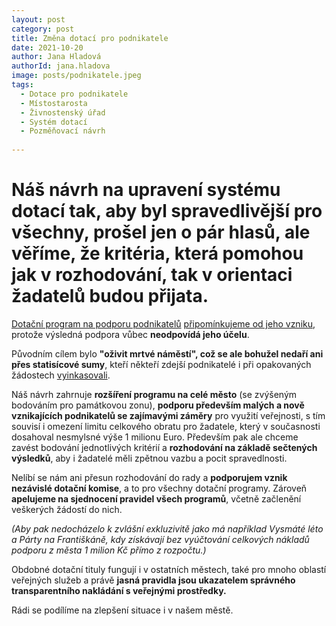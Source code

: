 ```yaml
---
layout: post
category: post
title: Změna dotací pro podnikatele
date: 2021-10-20
author: Jana Hladová
authorId: jana.hladova
image: posts/podnikatele.jpeg
tags:
  - Dotace pro podnikatele
  - Místostarosta
  - Živnostenský úřad
  - Systém dotací
  - Pozměňovací návrh
 
---
```


# Náš návrh na upravení systému dotací tak, aby byl spravedlivější pro všechny, prošel jen o pár hlasů, ale věříme, že kritéria, která pomohou jak v rozhodování, tak v orientaci žadatelů budou přijata.

[Dotační program na podporu podnikatelů](https://www.mesto-kadan.cz/cs/mesto/dotacni-programy-mesta/dotace-na-r-2022.html) [připomínkujeme od jeho vzniku](https://kadan.pirati.cz/aktuality/dotace2.html), protože výsledná podpora vůbec **neodpovídá jeho účelu**. 

Původním cílem bylo **"oživit mrtvé náměstí", což se ale bohužel nedaří ani přes statisícové sumy**, kteří někteří zdejší podnikatelé i při opakovaných žádostech [vyinkasovali](https://docs.google.com/spreadsheets/d/1C32g_LvCAdGGdOU7mn6RrXIKtn4ALZNm/edit?usp=sharing&ouid=110031523660020892391&rtpof=true&sd=true).

Náš návrh zahrnuje **rozšíření programu na celé město** (se zvýšeným bodováním pro památkovou zonu), **podporu především malých a nově vznikajících podnikatelů se zajímavými záměry** pro využití  veřejnosti, s tím souvisí i omezení limitu celkového obratu pro žadatele, který v současnosti dosahoval nesmylsné výše 1 milionu Euro.
Především pak ale chceme zavést bodování jednotlivých kritérií a **rozhodování na základě sečtených výsledků**, aby i žadatelé měli zpětnou vazbu a pocit spravedlnosti.

Nelíbí se nám ani přesun rozhodování do rady a **podporujem vznik nezávislé dotační komise**, a to pro všechny dotační programy.
Zároveň **apelujeme na sjednocení pravidel všech programů**, včetně začlenění veškerých žádostí do nich.

*(Aby pak nedocházelo k zvlášní exkluzivitě jako má například Vysmáté léto a Párty na Františkáně, kdy získávají bez vyúčtování celkových nákladů podporu z města 1 milion Kč přímo z rozpočtu.)* 

Obdobné dotační tituly fungují i v ostatních městech, také pro mnoho oblastí veřejných služeb a právě **jasná pravidla jsou ukazatelem správného transparentního nakládání s veřejnými prostředky.**

Rádi se podílíme na zlepšení situace i v našem městě.


